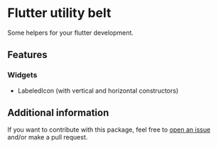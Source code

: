 # Flutter utility belt

Some helpers for your flutter development.

## Features

### Widgets

- LabeledIcon (with vertical and horizontal constructors)

## Additional information

If you want to contribute with this package, feel free to [open an issue](https://github.com/ElanDeyan/flutter_utility_belt/issues) and/or make a pull request.
